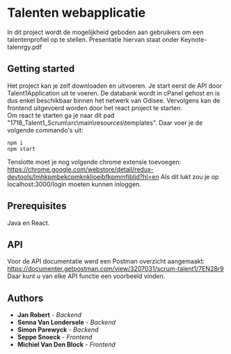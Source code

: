 # Talenten webapplicatie

In dit project wordt de mogelijkheid geboden aan gebruikers om een talentenprofiel op te stellen.
Presentatie hiervan staat onder Keynote-talenrgy.pdf

## Getting started

Het project kan je zelf downloaden en uitvoeren. Je start eerst de API door Talent1Application uit te voeren.
De databank wordt in cPanel gehost en is dus enkel beschikbaar binnen het netwerk van Odisee.
Vervolgens kan de frontend uitgevoerd worden door het react project te starten.<br />
Om react te starten ga je naar dit pad "1718_Talent1_Scrum\src\main\resources\templates". Daar voer je de volgende commando's uit:<br />
```
npm i
npm start
```
Tenslotte moet je nog volgende chrome extensie toevoegen: https://chrome.google.com/webstore/detail/redux-devtools/lmhkpmbekcpmknklioeibfkpmmfibljd?hl=en
Als dit lukt zou je op localhost:3000/login moeten kunnen inloggen.

## Prerequisites

Java en React.

## API

Voor de API documentatie werd een Postman overzicht aangemaakt: https://documenter.getpostman.com/view/3207031/scrum-talent1/7EN28r9<br />
Daar kunt u van elke API functie een voorbeeld vinden.

## Authors

* **Jan Robert** - *Backend*
* **Senna Van Londersele** - *Backend*
* **Simon Parewyck** - *Backend*
* **Seppe Snoeck** - *Frontend*
* **Michiel Van Den Block** - *Frontend*